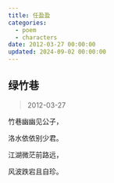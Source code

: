 ```yaml
---
title: 任盈盈
categories:
  - poem
  - characters
date: 2012-03-27 00:00:00
updated: 2024-09-02 00:00:00
---
```


## 绿竹巷 ##

> 2012-03-27

竹巷幽幽见公子，

洛水依依别少君。

江湖微茫前路远，

风波跌宕且自珍。